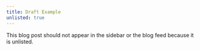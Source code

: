 ```yaml
---
title: Draft Example
unlisted: true
---
```


This blog post should not appear in the sidebar or the blog feed because it is unlisted.

